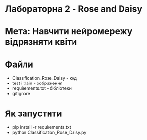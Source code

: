 # Лабораторна 2 - Rose and Daisy

# Мета: Навчити нейромережу відрязняти квіти

# Файли
- Classification_Rose_Daisy - код
- test і train - зображення
- requirements.txt - бібліотеки
- gitignore

# Як запустити 
-  pip install -r requirements.txt
- python Classification_Rose_Daisy.py


